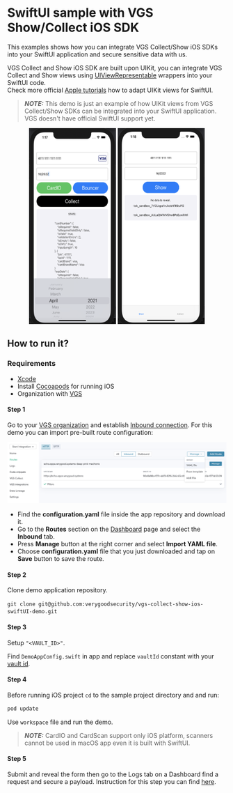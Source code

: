 # SwiftUI sample with VGS Show/Collect iOS SDK

This examples shows how you can integrate VGS Collect/Show iOS SDKs into your SwiftUI application and secure sensitive data with us.

VGS Collect and Show iOS SDK are built upon UIKit, you can integrate VGS Collect and Show views
using [UIViewRepresentable](https://developer.apple.com/documentation/swiftui/uiviewrepresentable) wrappers into your SwiftUI code.   
Check more official [Apple tutorials](https://developer.apple.com/tutorials/swiftui/interfacing-with-uikit) how to adapt UIKit views for SwiftUI.

> **_NOTE:_**  This demo is just an example of how UIKit views from VGS Collect/Show SDKs can be integrated into your SwiftUI application. VGS doesn't have official SwiftUI support yet.

<p align="center">
		<img src="images/swiftui-demo-collect-screen.png" width="200" height="450" alt="ios-collect-show-swiftui-sample-filled">    
		<img src="images/swiftui-demo-show-screen.png" width="200" height="450" alt="ios-collect-show-swiftui-sample-revealed">    
</p>

## How to run it?

### Requirements

- [Xcode](https://developer.apple.com/xcode/) 
- Install <a href="https://cocoapods.org/" target="_blank">Cocoapods</a> for running iOS
- Organization with <a href="https://www.verygoodsecurity.com/">VGS</a>

#### Step 1

Go to your <a href="https://dashboard.verygoodsecurity.com/" target="_blank">VGS organization</a> and establish <a href="https://www.verygoodsecurity.com/docs/getting-started/quick-integration#securing-inbound-connection" target="_blank">Inbound connection</a>. For this demo you can import pre-built route configuration:

<p align="center">
<img src="images/dashboard_routs.png" width="600">
</p>

-  Find the **configuration.yaml** file inside the app repository and download it.
-  Go to the **Routes** section on the <a href="https://dashboard.verygoodsecurity.com/" target="_blank">Dashboard</a> page and select the **Inbound** tab. 
-  Press **Manage** button at the right corner and select **Import YAML file**.
-  Choose **configuration.yaml** file that you just downloaded and tap on **Save** button to save the route.

#### Step 2

Clone demo application repository.

`git clone git@github.com:verygoodsecurity/vgs-collect-show-ios-swiftUI-demo.git`

#### Step 3

Setup `"<VAULT_ID>"`.

Find `DemoAppConfig.swift` in app and replace `vaultId` constant with your <a href="https://www.verygoodsecurity.com/docs/terminology/nomenclature#vault" target="_blank">vault id</a>.

#### Step 4

Before running iOS project `cd` to the sample project directory and and run:

```ruby
pod update
```

Use `workspace` file and run the demo.

> **_NOTE:_**  CardIO and CardScan support only iOS platform, scanners cannot be used in macOS app even it is built with SwiftUI.

#### Step 5

Submit and reveal the form then go to the Logs tab on a Dashboard find a request and secure a payload.
Instruction for this step you can find <a href="https://www.verygoodsecurity.com/docs/getting-started/quick-integration#securing-inbound-connection" target="_blank">here</a>.
